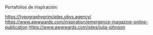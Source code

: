 Portafolios de inspiración:


https://typographyprinciples.obys.agency/
https://www.awwwards.com/inspiration/emergence-magazine-online-publication
https://www.awwwards.com/sites/julia-johnson